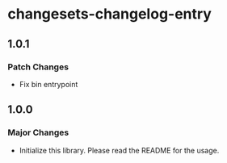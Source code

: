 # changesets-changelog-entry

## 1.0.1

### Patch Changes

- Fix bin entrypoint

## 1.0.0

### Major Changes

- Initialize this library. Please read the README for the usage.
